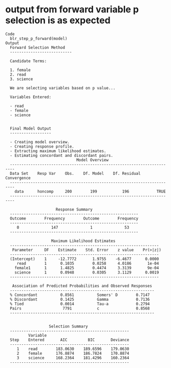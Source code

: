 # output from forward variable p selection is as expected

    Code
      blr_step_p_forward(model)
    Output
      Forward Selection Method    
      ---------------------------
      
      Candidate Terms: 
      
      1. female 
      2. read 
      3. science 
      
      We are selecting variables based on p value...
      
      Variables Entered: 
      
      - read 
      - female 
      - science 
      
      
      Final Model Output 
      ------------------
      
      - Creating model overview. 
      - Creating response profile. 
      - Extracting maximum likelihood estimates. 
      - Estimating concordant and discordant pairs. 
                                   Model Overview                              
      ------------------------------------------------------------------------
      Data Set    Resp Var    Obs.    Df. Model    Df. Residual    Convergence 
      ------------------------------------------------------------------------
        data      honcomp     200        199           196            TRUE     
      ------------------------------------------------------------------------
      
                          Response Summary                     
      --------------------------------------------------------
      Outcome        Frequency        Outcome        Frequency 
      --------------------------------------------------------
         0              147              1              53     
      --------------------------------------------------------
      
                        Maximum Likelihood Estimates                    
      -----------------------------------------------------------------
       Parameter     DF    Estimate    Std. Error    z value    Pr(>|z|) 
      -----------------------------------------------------------------
      (Intercept)    1     -12.7772       1.9755    -6.4677      0.0000 
         read        1      0.1035        0.0258     4.0186       1e-04 
        female1      1      1.4825        0.4474     3.3139       9e-04 
        science      1      0.0948        0.0305     3.1129      0.0019 
      -----------------------------------------------------------------
      
       Association of Predicted Probabilities and Observed Responses  
      ---------------------------------------------------------------
      % Concordant          0.8561          Somers' D        0.7147   
      % Discordant          0.1425          Gamma            0.7136   
      % Tied                0.0014          Tau-a            0.2794   
      Pairs                  7791           c                0.8568   
      ---------------------------------------------------------------
      
      
                       Selection Summary                   
      ----------------------------------------------------
              Variable                                        
      Step    Entered       AIC         BIC       Deviance    
      ----------------------------------------------------
         1    read        183.0630    189.6596    179.0630    
         2    female      176.8874    186.7824    170.8874    
         3    science     168.2364    181.4296    160.2364    
      ----------------------------------------------------

